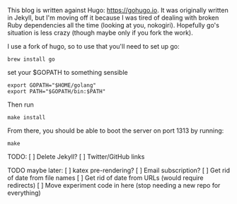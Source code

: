This blog is written against Hugo: https://gohugo.io. It was originally written 
in Jekyll, but I'm moving off it because I was tired of dealing with broken Ruby 
dependencies all the time (looking at you, nokogiri). Hopefully go's situation 
is less crazy (though maybe only if you fork the work).

I use a fork of hugo, so to use that you'll need to set up go:

    brew install go

set your $GOPATH to something sensible

    export GOPATH="$HOME/golang"
    export PATH="$GOPATH/bin:$PATH"

Then run

    make install

From there, you should be able to boot the server on port 1313 by running:

    make

TODO:
[ ] Delete Jekyll?
[ ] Twitter/GitHub links

TODO maybe later:
[ ] katex pre-rendering?
[ ] Email subscription?
[ ] Get rid of date from file names
[ ] Get rid of date from URLs (would require redirects)
[ ] Move experiment code in here (stop needing a new repo for everything)
